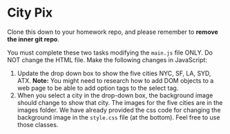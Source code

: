# City Pix

Clone this down to your homework repo, and please remember to **remove the inner git repo**.

You must complete these two tasks modifying the `main.js` file ONLY. Do NOT change the HTML file. Make the following changes in JavaScript:
1. Update the drop down box to show the five cities NYC, SF, LA, SYD, ATX. **Note:** You might need to research how to add DOM objects to a web page to be able to add option tags to the select tag.
2. When you select a city in the drop-down box, the background image should change to show that city. The images for the five cities are in the images folder. We have already provided the css code for changing the background image in the `style.css` file (at the bottom). Feel free to use those classes.

